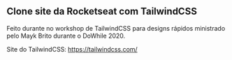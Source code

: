 ## Clone site da Rocketseat com TailwindCSS

Feito durante no workshop de TailwindCSS para designs rápidos ministrado pelo Mayk Brito durante o DoWhile 2020.

Site do TailwindCSS: <https://tailwindcss.com/>


